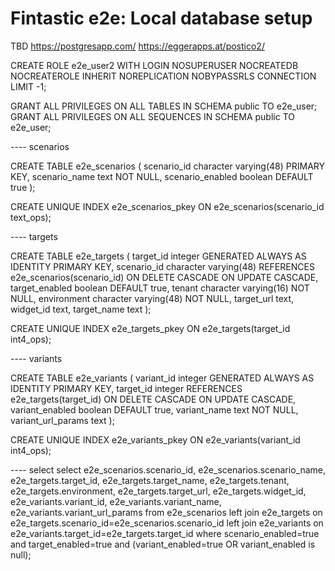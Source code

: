# Fintastic e2e: Local database setup

TBD
https://postgresapp.com/
https://eggerapps.at/postico2/


CREATE ROLE e2e_user2 WITH
LOGIN
NOSUPERUSER
NOCREATEDB
NOCREATEROLE
INHERIT
NOREPLICATION
NOBYPASSRLS
CONNECTION LIMIT -1;

GRANT ALL PRIVILEGES ON ALL TABLES IN SCHEMA public TO e2e_user;
GRANT ALL PRIVILEGES ON ALL SEQUENCES IN SCHEMA public TO e2e_user;

---- scenarios

CREATE TABLE e2e_scenarios (
scenario_id character varying(48) PRIMARY KEY,
scenario_name text NOT NULL,
scenario_enabled boolean DEFAULT true
);

CREATE UNIQUE INDEX e2e_scenarios_pkey ON e2e_scenarios(scenario_id text_ops);

---- targets

CREATE TABLE e2e_targets (
target_id integer GENERATED ALWAYS AS IDENTITY PRIMARY KEY,
scenario_id character varying(48) REFERENCES e2e_scenarios(scenario_id) ON DELETE CASCADE ON UPDATE CASCADE,
target_enabled boolean DEFAULT true,
tenant character varying(16) NOT NULL,
environment character varying(48) NOT NULL,
target_url text,
widget_id text,
target_name text
);

CREATE UNIQUE INDEX e2e_targets_pkey ON e2e_targets(target_id int4_ops);

---- variants

CREATE TABLE e2e_variants (
variant_id integer GENERATED ALWAYS AS IDENTITY PRIMARY KEY,
target_id integer REFERENCES e2e_targets(target_id) ON DELETE CASCADE ON UPDATE CASCADE,
variant_enabled boolean DEFAULT true,
variant_name text NOT NULL,
variant_url_params text
);

CREATE UNIQUE INDEX e2e_variants_pkey ON e2e_variants(variant_id int4_ops);

---- select
select
e2e_scenarios.scenario_id,
e2e_scenarios.scenario_name,
e2e_targets.target_id,
e2e_targets.target_name,
e2e_targets.tenant,
e2e_targets.environment,
e2e_targets.target_url,
e2e_targets.widget_id,
e2e_variants.variant_id,
e2e_variants.variant_name,
e2e_variants.variant_url_params
from e2e_scenarios
left join e2e_targets on e2e_targets.scenario_id=e2e_scenarios.scenario_id
left join e2e_variants on e2e_variants.target_id=e2e_targets.target_id
where
scenario_enabled=true
and target_enabled=true
and	(variant_enabled=true OR variant_enabled is null);
